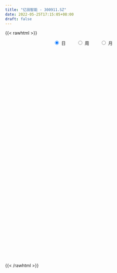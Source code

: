 ```yaml
---
title: "亿田智能 - 300911.SZ"
date: 2022-05-25T17:15:05+08:00
draft: false
---
```

{{< rawhtml >}}
    <div style="text-align: center">
        <label style="padding: 1rem;"><input style="margin-right: .5rem" type="radio" name="period" value="D" checked onclick="period_change(this)">日</label>
        <label style="padding: 1rem;"><input style="margin-right: .5rem" type="radio" name="period" value="W" onclick="period_change(this)">周</label>
        <label style="padding: 1rem;"><input style="margin-right: .5rem" type="radio" name="period" value="M" onclick="period_change(this)">月</label>
    </div>
    <div id="chart" style="height: 700px;"></div> 
    <script type="text/javascript">
        const D_v = [12443.0,19579.5,22726.92,11651.66,16367.93,8602.0,7182.59,10153.0,9206.93,10222.61,8534.62,7750.02,7982.22,7455.73,13884.63,10127.58,5643.11,7813.58,4875.0,10227.16,7489.54,6939.3,12571.52,13247.75,11202.55,11730.45,9935.88,6510.32,12476.62,10691.13,8935.04,15045.04,18654.39,37780.57,12138.99,9735.13,21992.37,11824.1,13450.1,15288.14,10294.06,15231.84,13298.58,7027.92,17508.48,9702.35,10779.28,8495.65,8444.08,31412.32,19959.56,10938.06,11342.43,14573.64,20744.68,16804.85,12015.18,12196.95,13192.32,11220.23,12057.79,13700.85,10732.53,11427.28,10996.69,12937.76,8608.49,7751.72,42540.13,38199.98,36256.64,28611.87,20782.07,13118.21,10847.46,14220.93,15781.75,22132.22,9668.46,6920.65,12145.17,8874.06,13018.2,14019.31,7494.2,12927.75,20686.12,10494.47,9966.84,10369.33,10146.24,8257.68,17741.46,12814.86,5460.27,7075.0,6921.65,7317.05,5805.63,4630.48,12621.87,10819.63,6508.45,6834.25,4823.43,7603.04,5846.38,6460.13,5626.71,2986.94,12496.78,7664.63,7353.09,13282.88,7119.24,6961.75,15634.45,8412.68,5682.21,5318.43,4120.09,13641.5,7289.45,6119.69,14075.1,8543.81,11332.83,9843.48,12902.35,6006.12,7920.86,25378.99,26740.43,18976.78,8478.72,7031.61,11870.92,15713.18,26669.18,15484.64,28239.17,43092.46,38774.46,22868.13,14043.44,19796.43,17700.61,8386.3,8220.77,12666.82,13225.58,10853.98,11787.1,18102.54,16185.8,23019.13,16104.6,11855.53,11649.51,13081.3,10846.95,14607.21,11613.1,11498.95,7460.33,7617.63,10690.58,9356.57,10523.69,10652.64,11005.09,8476.24,10461.09,8068.77,10351.69,12810.78,10917.37,10801.38,13919.85,10273.15,12270.7,19525.64,16474.63,10391.85,9770.74,12015.83,16021.17,12815.19,7403.51,5699.25,9487.04,5758.13,4475.12,10870.5,13892.88,10742.99,12281.48,13772.34,18803.1,18445.63,20264.38,16718.17,31945.14,22339.54,18095.85,21948.04,16523.42,10348.06,10209.64,17185.36,14734.23,9636.92,14399.29,8607.5,12430.16,17120.77,11902.77,29041.37,35609.92,23633.6,14785.85,12956.0,13004.92,13459.93,8110.84,11730.37,8478.54,15738.63,13954.98,8809.0,8861.88,21101.34,11523.42,22989.1,23200.35,21025.37,9806.56,7997.34,12939.38,13099.21,7136.61,7037.08,8670.87,9377.21,5531.58,5803.15,7950.0,11364.18,11711.94,9359.49]
const D_histogram = [0.0,0.4298821652,0.8727056945,1.1319313395,1.3333538178,1.3811171698,1.3288136638,1.1628640745,1.0583465163,0.8136985098,0.7004841954,0.7069118419,0.5052765631,0.1370649433,-0.1335920131,-0.2279448454,-0.2386197425,-0.1963752673,-0.2252902686,-0.4981093626,-0.5804133046,-0.7694863159,-0.7845051472,-0.431307824,-0.3064701318,-0.1161821726,-0.1198580139,-0.0697803344,0.028115492,0.1233452691,0.114627938,0.3421736632,0.174133326,-0.3393779462,-0.6862666996,-0.8087773319,-0.3937369551,-0.1572166108,-0.0497350362,-0.0707731263,-0.1589753385,-0.1655878239,-0.3430610503,-0.3916266039,-0.7075921703,-0.8009257215,-0.6682275882,-0.590743395,-0.6616243907,-1.087670149,-1.4690061344,-1.7389918718,-1.8087497299,-1.8377649161,-1.9063713297,-1.6280906065,-1.3978974124,-1.1078081876,-0.7992410951,-0.6012982498,-0.2870546755,0.0217237204,0.2923333393,0.3269708368,0.2998511454,0.2960264392,0.2469779445,0.2711479012,0.5945953901,0.8964985683,1.2525442945,1.7365161853,1.9471475075,1.9352367802,1.842595902,1.6559774803,1.4687947778,1.1702986397,0.7690649922,0.4120626697,0.4662343759,0.3364304109,0.3621951097,0.2541856759,0.1752637518,0.2382882793,0.4055804348,0.4102749782,0.1216986548,0.1427885842,0.1542383144,0.0463749119,0.2055961177,0.2349497075,0.2044430654,0.0271458728,-0.0944401217,-0.0124215636,-0.0399933264,-0.028780347,0.1983111188,0.4207192089,0.4724970231,0.2590971446,0.1077034988,0.0098849284,-0.0913681994,-0.0520499612,-0.1441850423,-0.2325055842,-0.4172982027,-0.6225632833,-0.8291190006,-0.7991277655,-0.9154619063,-0.958971731,-0.6096692829,-0.4273888566,-0.3009400357,-0.1343797034,-0.0793768464,0.1691211796,0.3397766887,0.4174600143,0.6507409991,0.7585135,0.5319905841,0.3382580884,0.3008217861,0.221588712,0.2633964578,0.4114634649,0.8018650411,0.7296362018,0.4997509816,0.3159788197,0.0908889869,-0.3329385833,-0.6037220625,-0.7521605456,-0.6025451947,0.0273577833,0.6578168211,0.968810427,1.1076452701,1.0100709818,0.7830872952,0.5004225898,0.1927062273,-0.0014248033,-0.0663195836,-0.1704648064,-0.2091241414,-0.0300127461,0.209263667,0.1254238606,0.0978027011,0.0434638478,0.0931910093,0.0598212782,-0.0297626134,-0.2289503844,-0.4316271529,-0.7269906029,-0.8827038818,-1.1302509925,-1.2245228193,-1.0771456936,-0.9080228499,-0.7052629239,-0.576595346,-0.5668067531,-0.5382148594,-0.577243458,-0.5787124762,-0.8653977121,-0.9890181087,-1.1389060425,-1.2737449602,-1.3604618962,-1.3863959344,-1.2261233044,-1.034519195,-0.8686158684,-0.596626789,-0.2940178578,-0.1073873386,0.2446239716,0.3641084065,0.4507332604,0.3624988786,0.4052288321,0.3935022031,0.2637599617,0.0305100695,-0.2835383789,-0.5034852894,-0.7755799216,-1.0445449058,-1.1610508754,-1.2172789708,-1.1891607631,-1.2467002754,-1.3093127539,-1.1339894283,-0.735728441,-0.422427949,-0.2186832851,-0.0210361635,0.2792624184,0.4290493691,0.4565232762,0.5426991547,0.5271731477,0.6332241355,0.7701840162,0.8154736617,1.0907201157,1.3081129716,1.4333852847,1.3596198821,1.5211629982,1.4698130954,1.4279575618,1.3871633872,1.3574985033,1.2018059244,0.9163845871,0.6582519053,0.5090267563,0.1137223441,0.0198799984,0.1096514698,0.2853019257,0.4927961611,0.8046137602,0.7941350777,0.6212299501,0.6917625788,0.4245889282,0.2146943162,0.0499384333,-0.0703442931,-0.2162749626,-0.2961099146,-0.4253838726,-0.4751525126,-0.3590777482,-0.3204587232,-0.4261316803]
const D_fast = [0.0,0.5373527066,1.1983526595,1.7405611393,2.275322072,2.6683647165,2.9482646264,3.0730310558,3.2331001266,3.1918767476,3.253783482,3.436939089,3.3616229509,3.027677567,2.7236226073,2.5722835636,2.5019537309,2.4951043893,2.4098668209,2.0125203862,1.7851131181,1.4036685278,1.1925234097,1.4378937769,1.4861139361,1.6473563521,1.6137160074,1.6463486034,1.7512733027,1.877339397,1.8972790505,2.2103681914,2.0858611858,1.4875054271,0.9690499987,0.6443450335,0.9609511715,1.1581673631,1.2532151786,1.214483807,1.0865377601,1.0385283188,0.7752898298,0.6288176252,0.1359540162,-0.1576109654,-0.1919697291,-0.2621713847,-0.498458478,-1.1964217736,-1.9450092926,-2.649742998,-3.1716882885,-3.6601447037,-4.2053439498,-4.3340858782,-4.4533670371,-4.4402298593,-4.3314730406,-4.2838547577,-4.0413748522,-3.7271655262,-3.3834725725,-3.2670923658,-3.2192492709,-3.1490673673,-3.1363713759,-3.0444144439,-2.5723181075,-2.0462902872,-1.3771084873,-0.4590075503,0.2384106488,0.7103091165,1.0783172138,1.3056931623,1.4857091542,1.4797876761,1.2708202766,1.0168336215,1.1875639217,1.1418675594,1.2581810356,1.2137180209,1.1786120347,1.301208632,1.5698958962,1.6771591842,1.4190075245,1.4757946,1.5258039087,1.4295342342,1.6401544695,1.7282454861,1.7488496103,1.5783388859,1.433142861,1.5120560282,1.4744859338,1.4785038264,1.7551730719,2.0827609643,2.2526630342,2.1040374419,1.9795696708,1.8842223325,1.7601271549,1.7864329028,1.6582515611,1.5118046232,1.2226874539,0.8617815526,0.4479460851,0.2781553789,-0.0670442386,-0.350296996,-0.1534118686,-0.0779786564,-0.0267648445,0.106200562,0.1413592073,0.4321375283,0.6877372096,0.8697855387,1.2657517733,1.5631526492,1.4696273793,1.3604594057,1.3982285499,1.3743926539,1.4820495141,1.7329823874,2.3238502239,2.4340304351,2.3290829603,2.2243055033,2.0219379172,1.5148757012,1.0931617063,0.7566830869,0.755662139,1.3924045629,2.187317806,2.7405140186,3.1562601792,3.3112036364,3.2799917736,3.1224327157,2.8628929099,2.6684056786,2.5869310024,2.440169578,2.3492292076,2.5208374164,2.8124297462,2.7599459049,2.7567754207,2.7133025294,2.7863274433,2.7679130317,2.6708884867,2.4144631197,2.1038795629,1.6267684622,1.2503792128,0.720269354,0.3198668224,0.1979575247,0.1400746559,0.1665188509,0.1510375923,0.0191244969,-0.0868373242,-0.2701767873,-0.4163239245,-0.9193585885,-1.2902335122,-1.7248479566,-2.1781231144,-2.6049555245,-2.9774885463,-3.1237467424,-3.1907724317,-3.2420230723,-3.1191906901,-2.8900862233,-2.7303025388,-2.3171352357,-2.1066236992,-1.9073155302,-1.9049251923,-1.7608880308,-1.674239109,-1.7380413599,-1.9636637348,-2.3485967779,-2.6944150108,-3.1604046234,-3.6905058341,-4.0972745224,-4.4578223606,-4.7269943437,-5.0962089248,-5.4861495918,-5.5943236233,-5.3799947462,-5.1723012415,-5.0232273988,-4.8308393181,-4.4607251316,-4.2036758387,-4.0620711125,-3.8402204453,-3.7239531654,-3.4595961437,-3.1300902589,-2.8809321981,-2.3330057151,-1.7885846163,-1.3049659821,-1.0388264141,-0.4969925484,-0.1808891774,0.1342446795,0.4402413516,0.7499510936,0.8947099958,0.8383848052,0.7448150997,0.7228466399,0.3559728136,0.2671004676,0.3842848065,0.6312607437,0.9619540194,1.4749250585,1.6629801455,1.6453825055,1.8888557788,1.7278293602,1.5716083273,1.4193370528,1.281468253,1.0814688429,0.9276064123,0.6919864862,0.523429718,0.5497350453,0.5082393895,0.2960335123]
const D_slow = [0.0,0.1074705413,0.3256469649,0.6086297998,0.9419682543,1.2872475467,1.6194509626,1.9101669813,2.1747536103,2.3781782378,2.5532992866,2.7300272471,2.8563463879,2.8906126237,2.8572146204,2.8002284091,2.7405734734,2.6914796566,2.6351570895,2.5106297488,2.3655264227,2.1731548437,1.9770285569,1.8692016009,1.7925840679,1.7635385248,1.7335740213,1.7161289377,1.7231578107,1.753994128,1.7826511125,1.8681945283,1.9117278598,1.8268833732,1.6553166983,1.4531223654,1.3546881266,1.3153839739,1.3029502148,1.2852569333,1.2455130986,1.2041161427,1.1183508801,1.0204442291,0.8435461865,0.6433147562,0.4762578591,0.3285720103,0.1631659127,-0.1087516246,-0.4760031582,-0.9107511261,-1.3629385586,-1.8223797876,-2.2989726201,-2.7059952717,-3.0554696248,-3.3324216717,-3.5322319455,-3.6825565079,-3.7543201768,-3.7488892467,-3.6758059118,-3.5940632026,-3.5191004163,-3.4450938065,-3.3833493204,-3.3155623451,-3.1669134976,-2.9427888555,-2.6296527818,-2.1955237355,-1.7087368587,-1.2249276636,-0.7642786881,-0.350284318,0.0169143764,0.3094890363,0.5017552844,0.6047709518,0.7213295458,0.8054371485,0.8959859259,0.9595323449,1.0033482829,1.0629203527,1.1643154614,1.266884206,1.2973088697,1.3330060157,1.3715655943,1.3831593223,1.4345583517,1.4932957786,1.5444065449,1.5511930131,1.5275829827,1.5244775918,1.5144792602,1.5072841735,1.5568619532,1.6620417554,1.7801660112,1.8449402973,1.871866172,1.8743374041,1.8514953543,1.838482864,1.8024366034,1.7443102074,1.6399856567,1.4843448359,1.2770650857,1.0772831443,0.8484176678,0.608674735,0.4562574143,0.3494102001,0.2741751912,0.2405802654,0.2207360538,0.2630163487,0.3479605208,0.4523255244,0.6150107742,0.8046391492,0.9376367952,1.0222013173,1.0974067638,1.1528039418,1.2186530563,1.3215189225,1.5219851828,1.7043942333,1.8293319787,1.9083266836,1.9310489303,1.8478142845,1.6968837689,1.5088436325,1.3582073338,1.3650467796,1.5295009849,1.7717035916,2.0486149091,2.3011326546,2.4969044784,2.6220101259,2.6701866827,2.6698304819,2.653250586,2.6106343844,2.558353349,2.5508501625,2.6031660792,2.6345220444,2.6589727196,2.6698386816,2.6931364339,2.7080917535,2.7006511001,2.643413504,2.5355067158,2.3537590651,2.1330830946,1.8505203465,1.5443896417,1.2751032183,1.0480975058,0.8717817748,0.7276329383,0.58593125,0.4513775352,0.3070666707,0.1623885517,-0.0539608764,-0.3012154036,-0.5859419142,-0.9043781542,-1.2444936283,-1.5910926119,-1.897623438,-2.1562532367,-2.3734072038,-2.5225639011,-2.5960683656,-2.6229152002,-2.5617592073,-2.4707321057,-2.3580487906,-2.2674240709,-2.1661168629,-2.0677413121,-2.0018013217,-1.9941738043,-2.065058399,-2.1909297214,-2.3848247018,-2.6459609282,-2.9362236471,-3.2405433898,-3.5378335806,-3.8495086494,-4.1768368379,-4.460334195,-4.6442663052,-4.7498732925,-4.8045441137,-4.8098031546,-4.73998755,-4.6327252078,-4.5185943887,-4.3829196,-4.2511263131,-4.0928202792,-3.9002742752,-3.6964058597,-3.4237258308,-3.0966975879,-2.7383512668,-2.3984462962,-2.0181555467,-1.6507022728,-1.2937128823,-0.9469220356,-0.6075474097,-0.3070959286,-0.0779997819,0.0865631945,0.2138198835,0.2422504696,0.2472204692,0.2746333366,0.345958818,0.4691578583,0.6703112984,0.8688450678,1.0241525553,1.1970932,1.3032404321,1.3569140111,1.3693986194,1.3518125462,1.2977438055,1.2237163269,1.1173703587,0.9985822306,0.9088127935,0.8286981127,0.7221651926]
const D_data = [['2021-05-14', 52.9365, 55.0397, 51.9841, 55.7937],['2021-05-17', 54.6627, 61.7758, 54.3056, 61.7758],['2021-05-18', 61.5079, 64.8611, 60.1786, 66.3591],['2021-05-19', 64.7817, 65.3373, 63.9881, 66.0317],['2021-05-20', 64.7718, 66.9643, 64.6825, 69.623],['2021-05-21', 68.2937, 66.9643, 65.6448, 68.4623],['2021-05-24', 66.9643, 66.994, 65.5853, 68.4325],['2021-05-25', 67.4603, 66.2302, 64.5833, 69.1071],['2021-05-26', 66.4683, 67.4504, 65.6845, 68.5813],['2021-05-27', 68.125, 65.8234, 64.6925, 68.125],['2021-05-28', 66.2302, 67.4603, 65.8929, 68.998],['2021-05-31', 67.4901, 69.6131, 66.9742, 70.1488],['2021-06-01', 68.5714, 67.3611, 66.6369, 68.5714],['2021-06-02', 66.875, 64.3948, 64.2063, 67.0536],['2021-06-03', 62.4206, 64.2956, 62.004, 65.4067],['2021-06-04', 64.4841, 65.7738, 63.9881, 68.0357],['2021-06-07', 65.496, 66.746, 64.6825, 67.3413],['2021-06-08', 65.6052, 67.7083, 65.6052, 68.621],['2021-06-09', 67.7183, 67.0635, 65.496, 68.4524],['2021-06-10', 67.9563, 63.2639, 62.004, 67.9563],['2021-06-11', 63.3829, 64.6032, 62.8373, 65.7738],['2021-06-15', 65.14, 62.31, 62.0, 66.71],['2021-06-16', 62.5, 63.61, 61.24, 64.4],['2021-06-17', 63.61, 68.93, 63.61, 69.12],['2021-06-18', 68.61, 67.33, 66.03, 70.6],['2021-06-21', 66.67, 69.09, 65.05, 69.09],['2021-06-22', 70.01, 67.32, 67.2, 71.4],['2021-06-23', 67.33, 68.29, 66.18, 68.8],['2021-06-24', 68.29, 69.52, 67.31, 71.6],['2021-06-25', 69.53, 70.32, 67.77, 71.28],['2021-06-28', 70.66, 69.6, 69.6, 72.99],['2021-06-29', 70.49, 73.6, 68.31, 73.77],['2021-06-30', 73.15, 69.28, 69.01, 73.66],['2021-07-01', 68.51, 63.3, 57.86, 68.76],['2021-07-02', 60.98, 62.89, 60.68, 63.69],['2021-07-05', 62.79, 64.05, 62.26, 65.1],['2021-07-06', 64.46, 71.3, 63.41, 71.3],['2021-07-07', 72.0, 70.8, 69.71, 72.18],['2021-07-08', 70.89, 70.22, 69.47, 72.8],['2021-07-09', 70.17, 68.98, 67.92, 70.89],['2021-07-12', 68.03, 67.93, 67.21, 69.98],['2021-07-13', 67.93, 68.74, 66.96, 69.35],['2021-07-14', 68.6, 66.06, 65.22, 68.6],['2021-07-15', 65.66, 66.92, 65.66, 68.3],['2021-07-16', 66.92, 62.27, 62.02, 66.92],['2021-07-19', 62.14, 63.45, 60.75, 63.91],['2021-07-20', 62.56, 65.88, 62.56, 66.26],['2021-07-21', 66.0, 65.31, 63.88, 66.5],['2021-07-22', 66.28, 63.0, 62.48, 66.28],['2021-07-23', 62.71, 56.5, 54.74, 63.84],['2021-07-26', 56.5, 53.8, 53.31, 56.66],['2021-07-27', 54.02, 52.04, 52.02, 54.9],['2021-07-28', 53.0, 52.04, 51.26, 53.58],['2021-07-29', 52.5, 50.59, 50.22, 52.97],['2021-07-30', 50.84, 48.03, 46.88, 51.3],['2021-08-02', 48.04, 51.17, 48.04, 51.38],['2021-08-03', 51.52, 50.32, 50.0, 52.02],['2021-08-04', 50.26, 51.02, 49.79, 51.89],['2021-08-05', 50.99, 51.62, 50.1, 52.9],['2021-08-06', 51.63, 50.53, 49.01, 51.83],['2021-08-09', 50.25, 52.49, 49.76, 53.0],['2021-08-10', 52.49, 53.47, 52.47, 55.49],['2021-08-11', 53.99, 54.16, 52.58, 55.48],['2021-08-12', 54.0, 51.76, 51.69, 54.0],['2021-08-13', 51.24, 50.75, 50.43, 52.76],['2021-08-16', 51.45, 50.7, 50.24, 53.6],['2021-08-17', 51.02, 49.72, 49.57, 51.49],['2021-08-18', 49.58, 50.3, 49.07, 50.66],['2021-08-19', 52.01, 54.88, 52.0, 59.87],['2021-08-20', 54.31, 56.47, 53.53, 57.45],['2021-08-23', 55.28, 59.4, 53.85, 61.5],['2021-08-24', 58.49, 64.14, 58.49, 64.6],['2021-08-25', 62.98, 63.8, 62.98, 67.17],['2021-08-26', 63.57, 62.9, 62.0, 64.9],['2021-08-27', 62.9, 62.98, 61.58, 65.78],['2021-08-30', 61.66, 62.37, 61.42, 64.96],['2021-08-31', 62.13, 62.58, 60.4, 65.37],['2021-09-01', 63.8, 60.95, 59.0, 63.8],['2021-09-02', 60.09, 58.6, 58.02, 61.33],['2021-09-03', 58.74, 57.65, 56.77, 58.9],['2021-09-06', 58.22, 62.43, 56.24, 62.53],['2021-09-07', 62.0, 60.35, 60.0, 62.66],['2021-09-08', 60.35, 62.42, 60.02, 63.25],['2021-09-09', 62.58, 60.9, 59.26, 66.0],['2021-09-10', 61.14, 61.07, 58.8, 61.97],['2021-09-13', 64.26, 63.12, 59.41, 65.88],['2021-09-14', 63.12, 65.47, 62.69, 69.23],['2021-09-15', 65.93, 64.4, 63.36, 67.84],['2021-09-16', 62.88, 60.35, 60.0, 65.09],['2021-09-17', 63.37, 63.8, 60.2, 64.88],['2021-09-22', 62.63, 64.08, 61.01, 65.62],['2021-09-23', 63.93, 62.6, 62.05, 65.5],['2021-09-24', 63.2, 66.39, 61.53, 67.8],['2021-09-27', 66.7, 65.66, 63.06, 66.78],['2021-09-28', 66.21, 65.3, 64.36, 66.21],['2021-09-29', 64.65, 63.21, 62.19, 65.2],['2021-09-30', 64.9, 63.29, 62.8, 66.11],['2021-10-08', 63.95, 65.91, 62.96, 66.66],['2021-10-11', 66.02, 64.88, 64.29, 67.76],['2021-10-12', 64.36, 65.51, 63.5, 66.0],['2021-10-13', 65.59, 69.15, 65.08, 70.99],['2021-10-14', 69.15, 70.79, 69.15, 72.3],['2021-10-15', 70.36, 70.0, 68.57, 72.0],['2021-10-18', 70.99, 66.79, 66.3, 70.99],['2021-10-19', 67.0, 66.99, 65.56, 68.0],['2021-10-20', 66.6, 67.3, 65.14, 67.73],['2021-10-21', 67.03, 66.95, 64.3, 67.17],['2021-10-22', 66.89, 68.75, 66.1, 69.48],['2021-10-25', 68.51, 67.14, 66.7, 68.66],['2021-10-26', 67.05, 66.8, 66.31, 67.86],['2021-10-27', 66.66, 64.83, 61.5, 66.86],['2021-10-28', 66.11, 63.32, 62.08, 66.3],['2021-10-29', 63.79, 61.8, 61.52, 64.1],['2021-11-01', 62.48, 63.8, 61.61, 65.2],['2021-11-02', 64.27, 61.18, 61.09, 65.09],['2021-11-03', 61.2, 61.01, 59.59, 63.18],['2021-11-04', 62.0, 66.21, 61.24, 66.66],['2021-11-05', 67.5, 65.2, 65.0, 67.5],['2021-11-08', 64.98, 65.09, 63.59, 66.5],['2021-11-09', 65.27, 66.25, 64.34, 67.35],['2021-11-10', 66.83, 65.4, 65.23, 66.97],['2021-11-11', 64.89, 68.72, 64.89, 72.49],['2021-11-12', 68.42, 69.13, 68.07, 69.9],['2021-11-15', 70.52, 69.0, 67.86, 70.52],['2021-11-16', 68.71, 72.3, 68.71, 74.79],['2021-11-17', 71.21, 72.32, 70.11, 72.83],['2021-11-18', 72.29, 68.45, 68.45, 73.35],['2021-11-19', 68.45, 68.21, 67.5, 70.25],['2021-11-22', 70.0, 69.95, 68.18, 71.5],['2021-11-23', 69.73, 69.48, 68.69, 71.5],['2021-11-24', 69.48, 71.26, 69.32, 72.35],['2021-11-25', 71.5, 73.56, 71.02, 77.62],['2021-11-26', 74.8, 78.75, 73.67, 79.42],['2021-11-29', 76.6, 74.66, 74.3, 77.8],['2021-11-30', 74.57, 72.61, 72.33, 75.0],['2021-12-01', 72.61, 72.66, 72.02, 73.42],['2021-12-02', 72.4, 71.47, 69.06, 72.5],['2021-12-03', 69.98, 67.39, 66.67, 71.33],['2021-12-06', 67.8, 67.3, 66.09, 69.98],['2021-12-07', 68.5, 67.38, 67.0, 70.3],['2021-12-08', 69.34, 70.78, 67.6, 70.85],['2021-12-09', 72.05, 78.88, 72.0, 81.5],['2021-12-10', 77.57, 82.79, 77.57, 86.38],['2021-12-13', 81.29, 82.23, 81.29, 84.98],['2021-12-14', 82.5, 82.4, 81.8, 83.36],['2021-12-15', 82.4, 80.71, 80.02, 83.39],['2021-12-16', 80.71, 79.27, 77.85, 81.43],['2021-12-17', 80.61, 78.07, 77.98, 81.18],['2021-12-20', 78.38, 76.81, 76.51, 79.49],['2021-12-21', 77.0, 77.33, 76.52, 80.46],['2021-12-22', 78.01, 78.6, 77.02, 80.75],['2021-12-23', 78.61, 77.93, 77.15, 79.66],['2021-12-24', 79.55, 78.58, 77.3, 79.57],['2021-12-27', 78.0, 81.96, 77.64, 82.69],['2021-12-28', 82.02, 84.29, 82.02, 86.63],['2021-12-29', 85.0, 81.17, 79.22, 85.0],['2021-12-30', 82.0, 82.04, 81.46, 85.95],['2021-12-31', 82.2, 81.92, 80.61, 83.74],['2022-01-04', 82.96, 83.65, 80.14, 85.0],['2022-01-05', 83.72, 83.1, 81.1, 84.86],['2022-01-06', 82.42, 82.46, 80.67, 83.4],['2022-01-07', 82.0, 80.58, 79.78, 84.3],['2022-01-10', 80.58, 79.55, 78.21, 80.78],['2022-01-11', 79.95, 76.92, 76.06, 80.5],['2022-01-12', 76.92, 77.12, 75.62, 78.3],['2022-01-13', 76.66, 74.35, 74.02, 77.85],['2022-01-14', 74.7, 74.64, 73.37, 75.21],['2022-01-17', 74.66, 77.09, 74.14, 77.88],['2022-01-18', 77.99, 77.59, 75.05, 79.79],['2022-01-19', 76.29, 78.51, 75.7, 79.67],['2022-01-20', 79.03, 78.08, 76.84, 80.8],['2022-01-21', 77.69, 76.6, 75.19, 78.68],['2022-01-24', 76.59, 76.57, 76.26, 78.99],['2022-01-25', 75.9, 75.3, 75.09, 77.66],['2022-01-26', 74.6, 75.23, 72.9, 76.38],['2022-01-27', 75.5, 70.3, 70.0, 75.59],['2022-01-28', 70.89, 70.46, 70.35, 73.4],['2022-02-07', 71.0, 68.47, 67.27, 72.04],['2022-02-08', 68.46, 66.81, 64.38, 68.73],['2022-02-09', 66.61, 65.6, 64.46, 68.2],['2022-02-10', 65.11, 64.75, 63.6, 65.67],['2022-02-11', 64.99, 66.15, 63.85, 68.14],['2022-02-14', 66.85, 66.3, 64.65, 70.19],['2022-02-15', 66.41, 65.86, 65.06, 68.08],['2022-02-16', 66.11, 67.44, 65.56, 67.91],['2022-02-17', 67.37, 68.66, 67.2, 70.49],['2022-02-18', 68.44, 68.0, 66.28, 69.49],['2022-02-21', 67.09, 71.22, 67.09, 71.47],['2022-02-22', 71.02, 69.47, 69.3, 71.22],['2022-02-23', 69.47, 69.6, 69.15, 70.72],['2022-02-24', 69.59, 67.4, 66.55, 69.94],['2022-02-25', 69.0, 68.91, 68.22, 69.85],['2022-02-28', 69.31, 68.33, 67.4, 69.38],['2022-03-01', 68.34, 66.44, 65.92, 68.48],['2022-03-02', 65.78, 63.99, 63.52, 66.77],['2022-03-03', 64.25, 61.1, 60.81, 64.27],['2022-03-04', 60.5, 60.21, 59.95, 61.86],['2022-03-07', 59.94, 57.38, 56.79, 60.2],['2022-03-08', 59.11, 54.86, 54.32, 59.5],['2022-03-09', 54.5, 54.44, 51.0, 55.33],['2022-03-10', 54.45, 53.33, 53.0, 57.63],['2022-03-11', 52.39, 52.86, 51.03, 53.38],['2022-03-14', 52.25, 50.2, 48.32, 52.25],['2022-03-15', 49.25, 48.21, 48.21, 50.65],['2022-03-16', 48.99, 49.9, 47.32, 50.25],['2022-03-17', 50.8, 52.85, 50.4, 54.39],['2022-03-18', 52.15, 52.58, 50.66, 53.14],['2022-03-21', 52.29, 51.67, 50.91, 52.89],['2022-03-22', 51.21, 51.9, 50.24, 52.3],['2022-03-23', 51.77, 53.96, 50.58, 54.07],['2022-03-24', 53.45, 52.91, 51.44, 53.57],['2022-03-25', 53.29, 51.56, 51.41, 54.16],['2022-03-28', 51.31, 52.37, 51.11, 54.1],['2022-03-29', 52.46, 51.1, 50.88, 53.28],['2022-03-30', 51.4, 52.74, 50.32, 53.2],['2022-03-31', 52.6, 53.78, 51.88, 55.8],['2022-04-01', 53.52, 53.22, 52.5, 54.72],['2022-04-06', 53.28, 57.23, 53.28, 58.96],['2022-04-07', 57.0, 58.34, 56.65, 61.54],['2022-04-08', 58.54, 58.8, 57.0, 59.32],['2022-04-11', 58.0, 57.2, 56.5, 59.2],['2022-04-12', 56.76, 61.23, 56.72, 61.36],['2022-04-13', 60.45, 59.8, 57.66, 61.25],['2022-04-14', 60.4, 60.62, 60.15, 61.92],['2022-04-15', 60.36, 61.38, 59.35, 62.11],['2022-04-18', 60.98, 62.32, 60.04, 64.1],['2022-04-19', 61.39, 61.2, 60.1, 62.72],['2022-04-20', 61.89, 59.2, 57.83, 61.89],['2022-04-21', 60.71, 58.7, 58.21, 62.29],['2022-04-22', 58.3, 59.45, 56.95, 60.19],['2022-04-25', 58.51, 55.17, 53.96, 59.27],['2022-04-26', 56.3, 57.71, 55.56, 60.49],['2022-04-27', 57.28, 60.09, 56.64, 60.45],['2022-04-28', 62.11, 62.09, 59.03, 64.46],['2022-04-29', 61.82, 63.9, 61.11, 65.23],['2022-05-05', 64.68, 67.22, 63.21, 69.67],['2022-05-06', 64.9, 64.75, 64.0, 65.9],['2022-05-09', 64.73, 62.92, 62.51, 65.39],['2022-05-10', 62.92, 66.38, 61.48, 66.38],['2022-05-11', 65.73, 62.24, 62.13, 66.35],['2022-05-12', 62.49, 62.11, 61.55, 63.79],['2022-05-13', 62.12, 61.96, 60.53, 62.84],['2022-05-16', 62.81, 61.93, 61.9, 64.9],['2022-05-17', 61.55, 60.96, 59.69, 62.0],['2022-05-18', 61.09, 61.15, 60.33, 63.16],['2022-05-19', 60.36, 59.84, 59.07, 60.55],['2022-05-20', 60.1, 60.14, 58.68, 61.27],['2022-05-23', 60.14, 62.2, 59.63, 62.36],['2022-05-24', 62.37, 61.5, 61.47, 64.19],['2022-05-25', 61.59, 59.32, 58.45, 62.0]]
const W_v = [311683.72,426229.59,243058.76,169974.94,142224.08,208541.53,230657.16,271525.56,198727.06,243123.21,110791.75,62269.71,118419.16,81507.31,85068.81,55246.21,122846.56,105434.16,84003.31,57132.36,62279.76,56303.9,13105.49,45564.72,78928.01,45299.75,47200.18,36048.39,43961.12,51344.4,92554.03,72289.84,63360.88,68833.68,77558.37,65429.53,58915.14,110038.08,109616.25,68724.01,55550.94,64444.51,36145.38,32271.78,7317.05,40386.06,31567.23,36128.15,51411.0,36051.68,49914.91,78948.75,62071.21,152259.91,82794.91,56754.25,85267.6,50184.97,48880.59,50014.23,52609.7,66790.72,64674.22,41163.12,52262.97,88003.62,110851.99,62114.21,64460.49,88284.89,62317.54,58711.52,87676.09,30831.93,48209.62,37332.81,32435.61]
const W_histogram = [0.0,-0.3798682621,-0.8156055471,-1.3446032724,-1.6024203029,-1.4933055884,-1.2882029605,-1.0301209168,-0.9355124382,-0.4555376075,-0.4039163646,-0.1515261391,-0.3255955805,-0.2062906985,-0.1703621873,-0.1761578825,0.1705663133,0.7728641778,1.3405697776,1.4675791463,1.7224210891,1.5975510593,1.368020214,1.3027539043,1.9569166965,2.293904656,2.2699177853,2.0486862466,1.9594764868,1.9700227092,1.3730710609,1.2863300164,0.7041282998,-0.0997148384,-1.1724201621,-1.6546581545,-1.8832559234,-1.585603969,-0.919682424,-0.8113503391,-0.4979296826,-0.1152928168,0.2819972738,0.303879883,0.4536616665,0.768534345,0.8278386821,0.3582014071,0.241349346,0.3850150783,0.3740439246,0.9972223981,0.5853258181,1.2526831543,1.2746454479,1.2217965396,1.3026471133,1.1614239487,0.5922040451,0.2873733165,-0.3533417276,-1.0534035502,-1.3584466573,-1.4568012518,-2.0304189852,-2.7810708753,-3.1458044265,-3.2895870505,-3.1088156177,-2.4768454652,-1.7810093757,-1.365378615,-0.736894508,-0.2360082806,-0.0731136016,-0.0685349108,-0.0994517682]
const W_fast = [0.0,-0.4748353276,-1.1144739994,-1.9796225428,-2.638044649,-2.9022563316,-3.0192044438,-3.0186526293,-3.1579222603,-2.7918318315,-2.8411896797,-2.626680989,-2.8821493255,-2.8144171182,-2.8210791538,-2.8709143196,-2.4815485455,-1.6860346366,-0.7831865924,-0.289282437,0.396164778,0.670682513,0.7831567213,1.0435788876,2.186970854,3.0974349774,3.640927553,3.9318675761,4.332526938,4.8355788376,4.5818949545,4.8167364142,4.4105667725,3.5817949247,2.2159845605,1.3200820295,0.6206702797,0.5219212418,0.9579221809,0.863416681,1.0523549169,1.4061685784,1.8739579875,1.9718105675,2.2350077675,2.7420140323,3.00827804,2.6281911168,2.5716763921,2.811595894,2.8941357214,3.7666197945,3.501054669,4.4815827937,4.8222064494,5.0748066759,5.481319028,5.6304518506,5.2092829583,4.9762955588,4.2472450828,3.2838323727,2.6391776012,2.1766226937,1.0954002141,-0.3505193949,-1.5017040527,-2.4678834393,-3.0643159109,-3.0515571248,-2.8009733792,-2.7266872722,-2.2824267922,-1.8405426349,-1.6959263564,-1.7084813933,-1.7642611927]
const W_slow = [0.0,-0.0949670655,-0.2988684523,-0.6350192704,-1.0356243461,-1.4089507432,-1.7310014833,-1.9885317125,-2.2224098221,-2.336294224,-2.4372733151,-2.4751548499,-2.556553745,-2.6081264196,-2.6507169665,-2.6947564371,-2.6521148588,-2.4588988143,-2.1237563699,-1.7568615834,-1.3262563111,-0.9268685463,-0.5848634928,-0.2591750167,0.2300541575,0.8035303215,1.3710097678,1.8831813294,2.3730504511,2.8655561284,3.2088238937,3.5304063978,3.7064384727,3.6815097631,3.3884047226,2.974740184,2.5039262031,2.1075252109,1.8776046049,1.6747670201,1.5502845994,1.5214613952,1.5919607137,1.6679306845,1.7813461011,1.9734796873,2.1804393579,2.2699897096,2.3303270461,2.4265808157,2.5200917969,2.7693973964,2.9157288509,3.2288996395,3.5475610015,3.8530101364,4.1786719147,4.4690279019,4.6170789132,4.6889222423,4.6005868104,4.3372359228,3.9976242585,3.6334239456,3.1258191993,2.4305514804,1.6441003738,0.8217036112,0.0444997068,-0.5747116595,-1.0199640035,-1.3613086572,-1.5455322842,-1.6045343544,-1.6228127548,-1.6399464825,-1.6648094245]
const W_data = [['2020-12-04', 69.4444, 55.5556, 55.2381, 72.2222],['2020-12-11', 54.5635, 49.6032, 49.504, 57.619],['2020-12-18', 48.2143, 46.1806, 46.0813, 51.0615],['2020-12-25', 46.1806, 41.4583, 41.3988, 46.7063],['2020-12-31', 41.1706, 41.4187, 38.6409, 44.1964],['2021-01-08', 42.1627, 44.1964, 39.6627, 45.2679],['2021-01-15', 44.0179, 44.9107, 38.7897, 46.627],['2021-01-22', 44.3155, 45.6349, 44.3155, 49.8016],['2021-01-29', 45.2976, 43.4524, 40.9921, 49.5933],['2021-02-05', 43.2639, 48.9583, 42.6587, 50.0992],['2021-02-10', 47.9464, 44.3452, 42.9266, 48.8095],['2021-02-19', 45.1389, 47.1131, 44.5635, 47.1726],['2021-02-26', 47.5694, 41.4286, 41.3889, 47.619],['2021-03-05', 41.5873, 44.375, 41.4683, 44.4246],['2021-03-12', 44.9405, 43.2242, 41.6766, 46.4087],['2021-03-19', 42.7679, 42.2619, 39.5933, 42.9663],['2021-03-26', 42.2619, 47.2222, 42.0139, 47.8075],['2021-04-02', 46.9841, 53.0159, 46.1905, 53.3532],['2021-04-09', 53.2143, 56.2798, 51.7956, 57.3413],['2021-04-16', 55.5556, 53.4921, 52.5794, 57.0437],['2021-04-23', 53.2341, 57.1925, 53.1052, 59.9306],['2021-04-30', 58.4921, 53.9583, 53.4226, 59.8413],['2021-05-07', 54.3651, 52.7679, 52.5397, 55.3175],['2021-05-14', 52.7679, 55.0397, 51.0417, 55.7937],['2021-05-21', 54.6627, 66.9643, 54.3056, 69.623],['2021-05-28', 66.9643, 67.4603, 64.5833, 69.1071],['2021-06-04', 67.4901, 65.7738, 62.004, 70.1488],['2021-06-11', 65.496, 64.6032, 62.004, 68.621],['2021-06-18', 65.14, 67.33, 61.24, 70.6],['2021-06-25', 66.67, 70.32, 65.05, 71.6],['2021-07-02', 70.66, 62.89, 57.86, 73.77],['2021-07-09', 62.79, 68.98, 62.26, 72.8],['2021-07-16', 68.03, 62.27, 62.02, 69.98],['2021-07-23', 62.14, 56.5, 54.74, 66.5],['2021-07-30', 56.5, 48.03, 46.88, 56.66],['2021-08-06', 48.04, 50.53, 48.04, 52.9],['2021-08-13', 50.25, 50.75, 49.76, 55.49],['2021-08-20', 51.45, 56.47, 49.07, 59.87],['2021-08-27', 55.28, 62.98, 53.85, 67.17],['2021-09-03', 61.66, 57.65, 56.77, 65.37],['2021-09-10', 58.22, 61.07, 56.24, 66.0],['2021-09-17', 64.26, 63.8, 59.41, 69.23],['2021-09-24', 62.63, 66.39, 61.01, 67.8],['2021-09-30', 66.7, 63.29, 62.19, 66.78],['2021-10-08', 63.95, 65.91, 62.96, 66.66],['2021-10-15', 66.02, 70.0, 63.5, 72.3],['2021-10-22', 70.99, 68.75, 64.3, 70.99],['2021-10-29', 68.51, 61.8, 61.5, 68.66],['2021-11-05', 62.48, 65.2, 59.59, 67.5],['2021-11-12', 64.98, 69.13, 63.59, 72.49],['2021-11-19', 70.52, 68.21, 67.5, 74.79],['2021-11-26', 70.0, 78.75, 68.18, 79.42],['2021-12-03', 76.6, 67.39, 66.67, 77.8],['2021-12-10', 67.8, 82.79, 66.09, 86.38],['2021-12-17', 81.29, 78.07, 77.85, 84.98],['2021-12-24', 78.38, 78.58, 76.51, 80.75],['2021-12-31', 78.0, 81.92, 77.64, 86.63],['2022-01-07', 82.96, 80.58, 79.78, 85.0],['2022-01-14', 80.58, 74.64, 73.37, 80.78],['2022-01-21', 74.66, 76.6, 74.14, 80.8],['2022-01-28', 76.59, 70.46, 70.0, 78.99],['2022-02-11', 71.0, 66.15, 63.6, 72.04],['2022-02-18', 66.85, 68.0, 64.65, 70.49],['2022-02-25', 67.09, 68.91, 66.55, 71.47],['2022-03-04', 69.31, 60.21, 59.95, 69.38],['2022-03-11', 59.94, 52.86, 51.0, 60.2],['2022-03-18', 52.25, 52.58, 47.32, 54.39],['2022-03-25', 52.29, 51.56, 50.24, 54.16],['2022-04-01', 51.31, 53.22, 50.32, 55.8],['2022-04-08', 53.28, 58.8, 53.28, 61.54],['2022-04-15', 58.0, 61.38, 56.5, 62.11],['2022-04-22', 60.98, 59.45, 56.95, 64.1],['2022-04-29', 58.51, 63.9, 53.96, 65.23],['2022-05-06', 64.68, 64.75, 63.21, 69.67],['2022-05-13', 64.73, 61.96, 60.53, 66.38],['2022-05-20', 62.81, 60.14, 58.68, 64.9],['2022-05-27', 60.14, 59.32, 58.45, 64.19]]
const M_v = [1293171.0900000001,909451.3100000001,534603.83,410772.0,299050.38,190647.99,213438.54,331962.33,374001.6800000001,227133.9399999999,115398.49,243781.84,411692.3799999999,201689.49,177103.1800000001,361315.39,308892.81,148809.97]
const M_histogram = [0.0,0.1297859829,0.0748797304,0.6799493168,1.1772755549,2.421628574,3.0431426569,1.8998889358,1.9907863271,1.9626868627,1.7166032742,2.1278363468,2.828928986,2.3430069724,1.7286386223,0.2694134992,-0.0690887708,-0.625361011]
const M_fast = [0.0,0.1622324786,0.1260461587,0.9011030744,1.6927482011,3.5425083637,4.9248081109,4.2565266238,4.8451205968,5.3076928481,5.4907600781,6.4339522374,7.8422771231,7.9421068526,7.7598981581,6.3680264098,6.0122519471,5.2996394542]
const M_slow = [0.0,0.0324464957,0.0511664283,0.2211537575,0.5154726463,1.1208797897,1.881665454,2.3566376879,2.8543342697,3.3450059854,3.7741568039,4.3061158906,5.0133481371,5.5990998802,6.0312595358,6.0986129106,6.0813407179,5.9250004652]
const M_data = [['2020-12-31', 69.4444, 41.4187, 38.6409, 72.2222],['2021-01-29', 42.1627, 43.4524, 38.7897, 49.8016],['2021-02-26', 43.2639, 41.4286, 41.3889, 50.0992],['2021-03-31', 41.5873, 51.5179, 39.5933, 53.0556],['2021-04-30', 51.2798, 53.9583, 50.8333, 59.9306],['2021-05-31', 54.3651, 69.6131, 51.0417, 70.1488],['2021-06-30', 68.5714, 69.28, 61.24, 73.77],['2021-07-30', 68.51, 48.03, 46.88, 72.8],['2021-08-31', 48.04, 62.58, 48.04, 67.17],['2021-09-30', 63.8, 63.29, 56.24, 69.23],['2021-10-29', 63.95, 61.8, 61.5, 72.3],['2021-11-30', 62.48, 72.61, 59.59, 79.42],['2021-12-31', 72.61, 81.92, 66.09, 86.63],['2022-01-28', 82.96, 70.46, 70.0, 85.0],['2022-02-28', 71.0, 68.33, 63.6, 72.04],['2022-03-31', 68.34, 53.78, 47.32, 68.48],['2022-04-29', 53.52, 63.9, 52.5, 65.23],['2022-05-31', 64.68, 59.32, 58.45, 69.67]]
        const D_a = [null,null,null,null,69.623,null,null,null,null,null,null,null,null,null,null,null,null,null,null,null,null,null,61.24,null,null,null,null,null,null,null,null,73.77,null,null,null,null,null,null,null,null,null,null,null,null,null,null,null,null,null,null,null,null,null,null,46.88,null,null,null,null,null,null,55.49,null,null,null,null,null,49.07,null,null,null,null,67.17,null,null,null,null,null,null,null,56.24,null,null,null,null,null,69.23,null,null,null,null,null,null,null,null,62.19,null,null,null,null,null,72.3,null,null,null,null,null,null,null,null,null,null,null,null,null,59.59,null,null,null,null,null,null,null,null,null,null,null,null,null,null,null,null,79.42,null,null,null,null,null,66.09,null,null,null,null,null,null,null,null,null,null,null,null,null,null,null,86.63,null,null,null,null,null,null,null,null,null,null,null,73.37,null,null,null,null,null,78.99,null,null,null,null,null,null,null,63.6,null,null,null,null,null,null,71.47,null,null,null,null,null,null,null,null,null,null,null,null,null,null,null,null,47.32,null,null,null,null,null,null,null,null,null,null,null,null,null,null,null,null,null,null,null,null,64.1,null,null,null,null,53.96,null,null,null,null,69.67,null,null,null,null,null,null,null,null,null,null,58.68,null,null,null]
const W_a = [null,null,null,null,38.6409,null,null,null,null,50.0992,null,null,null,null,null,39.5933,null,null,null,null,null,null,null,null,null,null,null,null,null,null,73.77,null,null,null,46.88,null,null,null,null,null,null,null,null,null,null,null,null,null,null,null,null,null,null,null,null,null,86.63,null,null,null,null,null,null,null,null,null,47.32,null,null,null,null,null,null,69.67,null,null,null]
const M_a = [null,null,null,null,null,null,null,null,null,null,null,null,86.63,null,null,null,null,null]
        const D_b = [[{ coord: ['2021-05-20', 69.623] }, { coord: ['2021-07-30', 61.24] }],[{ coord: ['2021-07-30', 55.49] }, { coord: ['2021-08-25', 49.07] }],[{ coord: ['2021-08-25', 67.17] }, { coord: ['2021-12-06', 62.19] }],[{ coord: ['2021-12-28', 78.99] }, { coord: ['2022-02-10', 73.37] }],[{ coord: ['2022-02-10', 64.1] }, { coord: ['2022-05-05', 63.6] }]]
const W_b = [[{ coord: ['2020-12-31', 50.0992] }, { coord: ['2022-03-18', 39.5933] }]]
const M_b = []
    </script>
{{< /rawhtml >}}